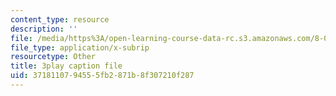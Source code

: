 ```yaml
---
content_type: resource
description: ''
file: /media/https%3A/open-learning-course-data-rc.s3.amazonaws.com/8-01sc-classical-mechanics-fall-2016/3718110794555fb2871b8f307210f287_gWLC3r6EHl0.vtt
file_type: application/x-subrip
resourcetype: Other
title: 3play caption file
uid: 37181107-9455-5fb2-871b-8f307210f287
---
```

